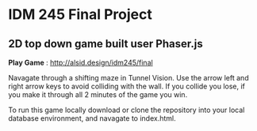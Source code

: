 # IDM 245 Final Project
## 2D top down game built user Phaser.js

**Play Game** : http://alsid.design/idm245/final

Navagate through a shifting maze in Tunnel Vision. Use the arrow left and right arrow keys to avoid colliding with the wall.
If you collide you lose, if you make it through all 2 minutes of the game you win.

To run this game locally download or clone the repository into your local database environment, and navagate to index.html.

